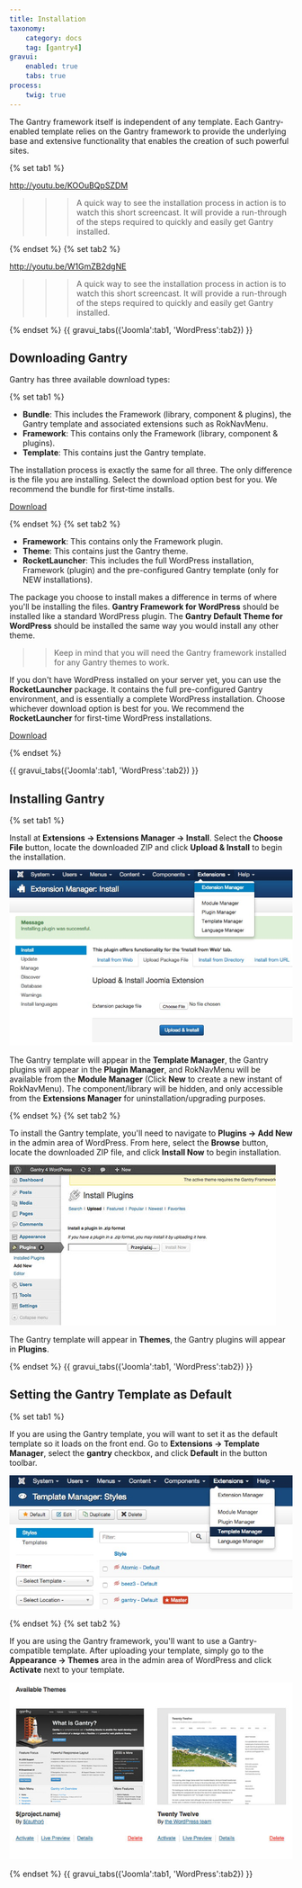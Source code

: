 ```yaml
---
title: Installation
taxonomy:
    category: docs
    tag: [gantry4]
gravui:
    enabled: true
    tabs: true
process:
    twig: true
---
```


The Gantry framework itself is independent of any template. Each Gantry-enabled template relies on the Gantry framework to provide the underlying base and extensive functionality that enables the creation of such powerful sites.

{% set tab1 %}

http://youtu.be/KOOuBQpSZDM

>>> A quick way to see the installation process in action is to watch this short screencast. It will provide a run-through of the steps required to quickly and easily get Gantry installed.

{% endset %}
{% set tab2 %}

http://youtu.be/W1GmZB2dgNE

>>> A quick way to see the installation process in action is to watch this short screencast. It will provide a run-through of the steps required to quickly and easily get Gantry installed.

{% endset %}
{{ gravui_tabs({'Joomla':tab1, 'WordPress':tab2}) }}

Downloading Gantry
------------------
Gantry has three available download types:

{% set tab1 %}

* __Bundle__: This includes the Framework (library, component & plugins), the Gantry template and associated extensions such as RokNavMenu.
* __Framework__: This contains only the Framework (library, component & plugins).
* __Template__: This contains just the Gantry template.

The installation process is exactly the same for all three. The only difference is the file you are installing. Select the download option best for you. We recommend the bundle for first-time installs.

[Download](http://www.gantry-framework.org/download#joomla)

{% endset %}
{% set tab2 %}

* __Framework__: This contains only the Framework plugin.
* __Theme__: This contains just the Gantry theme.
* __RocketLauncher__: This includes the full WordPress installation, Framework (plugin) and the pre-configured Gantry template (only for NEW installations).

The package you choose to install makes a difference in terms of where you'll be installing the files. **Gantry Framework for WordPress** should be installed like a standard WordPress plugin. The **Gantry Default Theme for WordPress** should be installed the same way you would install any other theme. 

>> Keep in mind that you will need the Gantry framework installed for any Gantry themes to work.

If you don't have WordPress installed on your server yet, you can use the **RocketLauncher** package. It contains the full pre-configured Gantry environment, and is essentially a complete WordPress installation. Choose whichever download option is best for you. We recommend the **RocketLauncher** for first-time WordPress installations.

[Download](http://www.gantry-framework.org/download#wordpress)

{% endset %}

{{ gravui_tabs({'Joomla':tab1, 'WordPress':tab2}) }}

Installing Gantry
-----------------

{% set tab1 %}

Install at **Extensions → Extensions Manager → Install**. Select the **Choose File** button, locate the downloaded ZIP and click **Upload & Install** to begin the installation.

![](install-template_joomla.jpeg)

The Gantry template will appear in the **Template Manager**, the Gantry plugins will appear in the **Plugin Manager**, and RokNavMenu will be available from the **Module Manager** (Click **New** to create a new instant of RokNavMenu). The component/library will be hidden, and only accessible from the **Extensions Manager** for uninstallation/upgrading purposes.

{% endset %}
{% set tab2 %}

To install the Gantry template, you'll need to navigate to **Plugins → Add New** in the admin area of WordPress. From here, select the **Browse** button, locate the downloaded ZIP file, and click **Install Now** to begin installation.

![](install-upload_wp.jpg)

The Gantry template will appear in **Themes**, the Gantry plugins will appear in **Plugins**.

{% endset %}
{{ gravui_tabs({'Joomla':tab1, 'WordPress':tab2}) }}

Setting the Gantry Template as Default
--------------------------------------

{% set tab1 %}

If you are using the Gantry template, you will want to set it as the default template so it loads on the front end. Go to **Extensions → Template Manager**, select the **gantry** checkbox, and click **Default** in the button toolbar.

![](install-upload_joomla.jpeg)

{% endset %}
{% set tab2 %}

If you are using the Gantry framework, you'll want to use a Gantry-compatible template. After uploading your template, simply go to the **Appearance → Themes** area in the admin area of WordPress and click **Activate** next to your template.

![](install-template_wp.jpg)

{% endset %}
{{ gravui_tabs({'Joomla':tab1, 'WordPress':tab2}) }}
